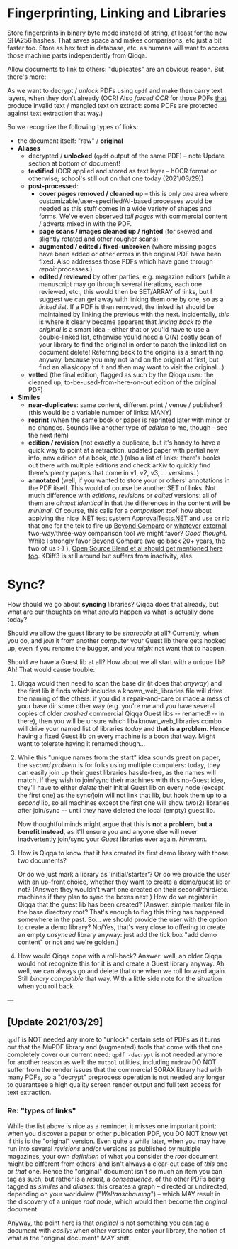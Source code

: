 # Fingerprinting, Linking and Libraries

Store fingerprints in binary byte mode instead of string, at least for the new SHA256 hashes. That saves space and makes comparisons, etc just a bit faster too. Store as hex text in database, etc. as humans will want to access those machine parts independently from Qiqqa.

Allow documents to link to others: "duplicates" are an obvious reason. But there's more:

As we want to decrypt / *unlock* PDFs using `qpdf` and make then carry text layers, when they don't already (OCR! Also *forced OCR* for those PDFs [that](https://owl.purdue.edu/owl/general_writing/grammar/that_vs_which.html) produce invalid text / mangled text on extract: some PDFs are protected against text extraction that way.)

So we recognize the following types of links:

* the document itself: "raw" / **original**
* **Aliases**
  * decrypted / **unlocked** (`qpdf` output of the same PDF) – note Update section at bottom of document!
  * **textified** (OCR applied and stored as text layer – hOCR format or otherwise; school's still out on that one today (2021/03/29))
  * **post-processed**:
    * **cover pages removed / cleaned up** – this is only *one* area where customizable/user-specified/AI-based processes would be needed as this stuff comes in a wide variety of shapes and forms. We've even observed *tail pages* with commercial content / adverts mixed in with the PDF.
    * **page scans / images cleaned up / righted** (for skewed and slightly rotated and other rougher scans)
    * **augmented / edited / fixed-unbroken** (where missing pages have been added or other errors in the original PDF have been fixed. Also addresses those PDFs which have gone through *repair* processes.)
    * **edited / reviewed** by other parties, e.g. magazine editors (while a manuscript may go through several iterations, each one reviewed, etc., this would then be SET/ARRAY of links, but I suggest we can get away with linking them one by one, so as a *linked list*. If a PDF is then removed, the linked list should be maintained by linking the previous with the next. Incidentally, *this* is where it clearly became apparent that *linking back to the original* is a smart idea - either that or you'ld have to use a double-linked list, otherwise you'ld need a $\mathrm{O}(N)$ costly scan of your library to find the original in order to patch the linked list on document delete! Referring back to the original is a smart thing anyway, because you may not land on the original at first, but find an alias/copy of it and then may want to visit the original...)
  * **vetted** (the final edition, flagged as such by the Qiqqa user: the cleaned up, to-be-used-from-here-on-out edition of the original PDF)
* **Similes**
  * **near-duplicates**: same content, different print / venue / publisher? (this would be a variable number of links: MANY)
  * **reprint** (when the same book or paper is reprinted later with minor or no changes. Sounds like another type of *edition* to me, though - see the next item)
  * **edition / revision** (not exactly a duplicate, but it's handy to have a quick way to point at a retraction, updated paper with partial new info, new edition of a book, etc.) (also a list of links: there's books out there with multiple editions and check arXiv to quickly find there's plenty papers that come in v1, v2, v3, ... versions. )
  * **annotated** (well, if you wanted to store your or others' annotations in the PDF itself. This would of course be another SET of links. Not much difference with *editions*, *revisions* or *edited* versions: all of them are *almost identical* in that the differences in the content will be *minimal*. Of course, this calls for a *comparison tool*: how about applying the nice .NET test system [ApprovalTests.NET](https://github.com/GerHobbelt/ApprovalTests.Net) and use or rip that one for the tek to fire up [Beyond Compare](https://scootersoftware.com/) or [whatever](http://kdiff3.sourceforge.net/) [external](https://meldmerge.org/) two-way/three-way comparison tool we might favor? *Good thought.* While I strongly favor [Beyond Compare](https://scootersoftware.com/) (we go back 20+ years, the two of us :-) ), [Open Source Blend et al should get mentioned here too](https://www.git-tower.com/blog/diff-tools-windows). KDiff3 is still around but suffers from inactivity, alas.

# Sync?

How should we go about **syncing** libraries? Qiqqa does that already, but what are our thoughts on what *should* happen vs what is actually done today?

Should we allow the guest library to be *shareable* at all? Currently, when you do, and *join* it from another computer your Guest lib there gets hooked up, even if you rename the bugger, and you *might* not want that to happen.

Should we have a Guest lib at all? How about we all start with a unique lib? Ah! That would cause trouble:

1. Qiqqa would then need to scan the base dir (it does that *anyway*) and the first lib it finds which includes a known_web_libraries file will drive the naming of the others: if you did a repair-and-care or made a mess of your base dir some other way (e.g. you're *me* and you have several copies of older *crashed* commercial Qiqqa Guest libs -- renamed! -- in there), then you will be unsure which lib+known_web_libraries combo will drive your named list of libraries *today* and **that is a problem**. Hence having a fixed Guest lib on every machine is a boon that way. Might want to tolerate having it renamed though...

1. While this "unique names from the start" idea sounds great on paper, the *second problem* is for folks using multiple computers: today, they can easily join up their guest libraries hassle-free, as the names will match. If they wish to join/sync their machines with this no-Guest idea, they'll have to either *delete* their initial Guest lib on every node (except the first one) as the sync/join will not link that lib, but hook them up to a *second* lib, so all machines except the first one will show two(2) libraries after join/sync -- until they have deleted the local (empty) guest lib.
   
   Now thoughtful minds might argue that this is **not a problem, but a benefit instead**, as it'll ensure you and anyone else will never inadvertently join/sync your *Guest* libraries ever again. *Hmmmm.*

1. How is Qiqqa to know that it has created its first demo library with those two documents?
   
   Or do we just mark a library as 'initial/starter'? Or do we provide the user with an up-front choice, whether they want to create a demo/guest lib or not? (Answer: they wouldn't want one created on their second/third/etc. machines if they plan to sync the boxes next.) How do we register in Qiqqa that the guest lib has been created? (Answer: simple marker file in the base directory root? That's enough to flag this thing has happened somewhere in the past. So... we should provide the user with the option to create a demo library? No/Yes, that's very close to offering to create an empty *unsynced* library anyway: just add the tick box "add demo content" or not and we're golden.)

1. How would Qiqqa cope with a roll-back? Answer: well, an older Qiqqa would not recognize this for it is and create a Guest library anyway. Ah well, we can always go and delete that one when we roll forward again. Still *binary compatible* that way. With a little side note for the situation when you roll back.

—

## \[Update 2021/03/29\]

`qpdf` is NOT needed any more to "unlock" certain sets of PDFs as it turns out that the MuPDF library and (augmented) tools that come with that one completely cover our current need: 
`qpdf -decrypt` is not needed anymore for another reason as well: the `mutool` utilities, including `mudraw` DO NOT suffer from the render issues that the commercial SORAX library had with many PDFs, so a "decrypt" preprocess operation is not needed any longer to guaranteee a high quality screen render output and full text access for text extraction.

### Re: "types of links"

While the list above is nice as a reminder, it misses one important point: when you discover a paper or other publication PDF, you DO NOT know yet if this is the "original" version. Even quite a while later, when you may have run into several *revisions* and/or versions as published by multiple magazines, your own *definition* of what you consider the *root* document might be different from others' and isn't always a clear-cut case of *this* one or *that* one. Hence the "original" document isn't so much an item you can tag as such, but rather is a *result*, a *consequence*, of the other PDFs being tagged as *similes* and *aliases*: this creates a graph – directed or undirected, depending on your worldview ("*Weltanschauung*") – which MAY result in the discovery of a unique *root node*, which would then become the *original* document.

Anyway, the point here is that *original* is not something you can tag a document with *easily*: when other versions enter your library, the notion of what *is* the "original document" MAY shift.
